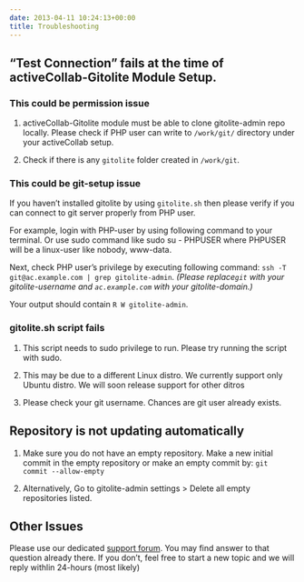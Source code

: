 ```yaml
---
date: 2013-04-11 10:24:13+00:00
title: Troubleshooting
---
```


## “Test Connection” fails at the time of activeCollab-Gitolite Module Setup.




### **This could be permission issue**





	
  1. activeCollab-Gitolite module must be able to clone gitolite-admin repo locally. Please check if PHP user can write to `/work/git/` directory under your activeCollab setup.

	
  2. Check if there is any `gitolite` folder created in `/work/git`.




### **This could be git-setup issue**


If you haven’t installed gitolite by using `gitolite.sh` then please verify if you can connect to git server properly from PHP user.

For example, login with PHP-user by using following command to your terminal. Or use sudo command like sudo su - PHPUSER where PHPUSER will be a linux-user like nobody, www-data.

Next, check PHP user’s privilege by executing following command: `ssh -T git@ac.example.com | grep gitolite-admin`. _(Please replace`git` with your gitolite-username and `ac.example.com` with your gitolite-domain.)_

Your output should contain `R W gitolite-admin`.


### gitolite.sh script fails





	
  1. This script needs to sudo privilege to run. Please try running the script with sudo.

	
  2. This may be due to a different Linux distro. We currently support only Ubuntu distro. We will soon release support for other ditros

	
  3. Please check your git username. Chances are git user already exists.




## Repository is not updating automatically





	
  1. Make sure you do not have an empty repository. Make a new initial commit in the empty repository or make an empty commit by: `git commit --allow-empty`

	
  2. Alternatively, Go to gitolite-admin settings > Delete all empty repositories listed.




## Other Issues


Please use our dedicated [support forum](https://rtcamp.com/support/forum/activecollab/). You may find answer to that question already there. If you don’t, feel free to start a new topic and we will reply withlin 24-hours (most likely)
